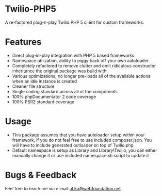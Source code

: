 Twilio-PHP5
===========

A re-factored plug-n-play Twilio PHP 5 client for custom frameworks.

Features
===========
* Direct plug-in-play integration with PHP 5 based frameworks
* Namespace utilization, ability to piggy back off your own autoloader
* Completely refactored to remove clutter and omit ridiculous constructor inheritance the original package was build with
* Various optimizations, no longer pre-loads all of the available actions when an idle instance is created
* Cleaner file structure
* Single coding standard across all of the components
* 100% phpDocumentator 2 code coverage
* 100% PSR2 standard coverage

Usage
===========
* This package assumes that you have autoloader setup within your framework, if you do not feel free to use included composer.json. You will have to include generated outloader on top of Twilio.php
* Default namespace is setup as Library and Library\Twilio, you can either manually change it or use included namespace.sh script to update it 

Bugs & Feedback
===========
Feel free to reach me via e-mail al.ko@webfoundation.net
